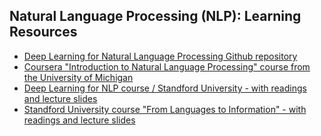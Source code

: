 ## Natural Language Processing (NLP): Learning Resources
- [Deep Learning for Natural Language Processing Github repository](https://github.com/shashankg7/Deep-Learning-for-NLP-Resources)
- [Coursera "Introduction to Natural Language Processing" course from the University of Michigan](https://www.coursera.org/learn/natural-language-processing)
- [Deep Learning for NLP course / Standford University - with readings and lecture slides](http://cs224d.stanford.edu/syllabus.html)
- [Standford University course "From Languages to Information" - with readings and lecture slides](http://web.stanford.edu/class/cs124/)
